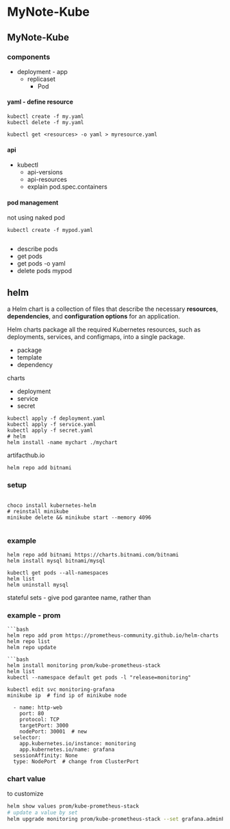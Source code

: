 # MyNote-Kube

## MyNote-Kube

### components

* deployment - app
  * replicaset
    * Pod

#### yaml - define resource

```
kubectl create -f my.yaml
kubectl delete -f my.yaml

kubectl get <resources> -o yaml > myresource.yaml

```

#### api

* kubectl
  * api-versions
  * api-resources
  * explain pod.spec.containers

#### pod management

not using naked pod

```
kubectl create -f mypod.yaml


```

* describe pods
* get pods
* get pods -o yaml
* delete pods mypod

## helm

a Helm chart is a collection of files that describe the necessary **resources**, **dependencies**, and **configuration options** for an application.

Helm charts package all the required Kubernetes resources, such as deployments, services, and configmaps, into a single package.

* package
* template
* dependency

charts

* deployment
* service
* secret

```shell
kubectl apply -f deployment.yaml
kubectl apply -f service.yaml
kubectl apply -f secret.yaml
# helm
helm install -name mychart ./mychart

```

artifacthub.io

```
helm repo add bitnami 
```

### setup

```shell

choco install kubernetes-helm
# reinstall minikube
minikube delete && minikube start --memory 4096


```

### example

```
helm repo add bitnami https://charts.bitnami.com/bitnami
helm install mysql bitnami/mysql

kubectl get pods --all-namespaces
helm list
helm uninstall mysql 
```

stateful sets - give pod garantee name, rather than

### example - prom

````
```bash
helm repo add prom https://prometheus-community.github.io/helm-charts
helm repo list
helm repo update

```bash
helm install monitoring prom/kube-prometheus-stack
helm list
kubectl --namespace default get pods -l "release=monitoring"

kubectl edit svc monitoring-grafana
minikube ip  # find ip of minikube node
````

```
  - name: http-web
    port: 80
    protocol: TCP
    targetPort: 3000
    nodePort: 30001  # new
  selector:
    app.kubernetes.io/instance: monitoring
    app.kubernetes.io/name: grafana
  sessionAffinity: None
  type: NodePort  # change from ClusterPort
```

### chart value

to customize

```sh
helm show values prom/kube-prometheus-stack
# update a value by set
helm upgrade monitoring prom/kube-prometheus-stack --set grafana.adminPassword=admi
```
